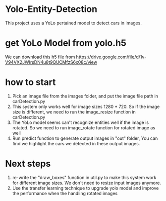 # Yolo-Entity-Detection
This project uses a YoLo pertained model to detect cars in images.

# get YoLo Model from yolo.h5
We can download this h5 file from https://drive.google.com/file/d/1v-V94VX2JWIrsDN4u8t9QUCMfzS6x08c/view

# how to start
1. Pick an image file from the images folder, and put the image file path in carDetection.py
2. This system only works well for image sizes 1280 * 720. So if the image size is different, we need to run the image_resize function in carDetection.py
3. The YoLo model seems can't recognize entities well if the image is rotated. So we need to run image_rotate function for rotated image as well
4. Run predict function to generate output images in "out" folder, You can find we highlight the cars we detected in these output images.

# Next steps
1. re-write the "draw_boxes" function in util.py to make this system work for different image sizes. We don't need to resize input images anymore.
2. Use the transfer learning technique to upgrade yolo model and improve the performance when the handling rotated images
